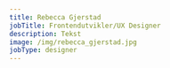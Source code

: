 ```yaml
---
title: Rebecca Gjerstad
jobTitle: Frontendutvikler/UX Designer
description: Tekst
image: /img/rebecca_gjerstad.jpg
jobType: designer
---
```

